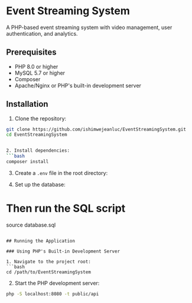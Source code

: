 
# Event Streaming System

A PHP-based event streaming system with video management, user authentication, and analytics.

## Prerequisites

- PHP 8.0 or higher
- MySQL 5.7 or higher
- Composer
- Apache/Nginx or PHP's built-in development server

## Installation

1. Clone the repository:
```bash
git clone https://github.com/ishimwejeanluc/EventStreamingSystem.git
cd EventStreamingSystem


2. Install dependencies:
```bash
composer install
```

3. Create a `.env` file in the root directory:



4. Set up the database:
# Then run the SQL script
source database.sql
```

## Running the Application

### Using PHP's Built-in Development Server

1. Navigate to the project root:
```bash
cd /path/to/EventStreamingSystem
```

2. Start the PHP development server:
```bash
php -S localhost:8080 -t public/api















